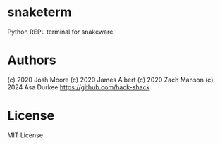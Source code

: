 # snaketerm
Python REPL terminal for snakeware.

# Authors
(c) 2020 Josh Moore
(c) 2020 James Albert
(c) 2020 Zach Manson
(c) 2024 Asa Durkee
https://github.com/hack-shack

# License
MIT License